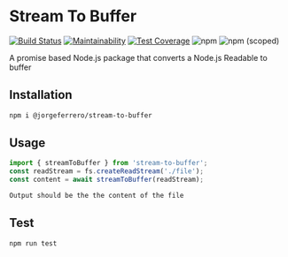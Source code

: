 # Stream To Buffer

[![Build Status](https://travis-ci.org/jferrl/stream-to-buffer.svg?branch=master)](https://travis-ci.org/jferrl/stream-to-buffer)
[![Maintainability](https://api.codeclimate.com/v1/badges/71b14075a12d34b2efbc/maintainability)](https://codeclimate.com/github/jferrl/stream-to-buffer/maintainability)
[![Test Coverage](https://api.codeclimate.com/v1/badges/71b14075a12d34b2efbc/test_coverage)](https://codeclimate.com/github/jferrl/stream-to-buffer/test_coverage)
![npm](https://img.shields.io/npm/dw/@jorgeferrero/stream-to-buffer)
![npm (scoped)](https://img.shields.io/npm/v/@jorgeferrero/stream-to-buffer)

A promise based Node.js package that converts a Node.js Readable to buffer

## Installation

```sh
npm i @jorgeferrero/stream-to-buffer
```

## Usage

```typescript
import { streamToBuffer } from 'stream-to-buffer';
const readStream = fs.createReadStream('./file');
const content = await streamToBuffer(readStream);
```

```sh
Output should be the the content of the file
```

## Test

```sh
npm run test
```
